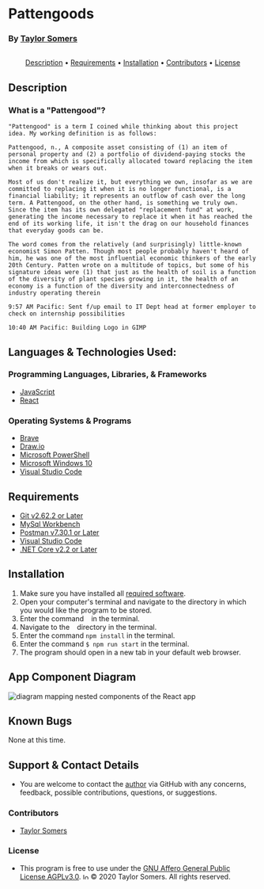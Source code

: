 # Pattengoods

  ### By [Taylor Somers](https://github.com/taylorsomers/)

<img align="center" src="" alt="">

<p align="center">
  <a href="#description">Description</a> •
  <a href="#requirements">Requirements</a> •
  <a href="#installation">Installation</a> •
  <a href="#contributors">Contributors</a> •
  <a href="#license">License</a>
</p>


## Description

  ### What is a "Pattengood"?
  
    "Pattengood" is a term I coined while thinking about this project idea. My working definition is as follows:

    Pattengood, n., A composite asset consisting of (1) an item of personal property and (2) a portfolio of dividend-paying stocks the income from which is specifically allocated toward replacing the item when it breaks or wears out.

    Most of us don't realize it, but everything we own, insofar as we are committed to replacing it when it is no longer functional, is a financial liability; it represents an outflow of cash over the long term. A Pattengood, on the other hand, is something we truly own. Since the item has its own delegated "replacement fund" at work, generating the income necessary to replace it when it has reached the end of its working life, it isn't the drag on our household finances that everyday goods can be.

    The word comes from the relatively (and surprisingly) little-known economist Simon Patten. Though most people probably haven't heard of him, he was one of the most influential economic thinkers of the early 20th Century. Patten wrote on a multitude of topics, but some of his signature ideas were (1) that just as the health of soil is a function of the diversity of plant species growing in it, the health of an economy is a function of the diversity and interconnectedness of industry operating therein

    9:57 AM Pacific: Sent f/up email to IT Dept head at former employer to check on internship possibilities

    10:40 AM Pacific: Building Logo in GIMP

## Languages & Technologies Used:

  ### Programming Languages, Libraries, & Frameworks
  * [JavaScript](https://developer.mozilla.org/en-US/docs/Web/JavaScript)
  * [React](https://reactjs.org/)

  ### Operating Systems & Programs
  * [Brave](https://brave.com/)
  * [Draw.io](https://app.diagrams.net/)
  * [Microsoft PowerShell](https://docs.microsoft.com/en-us/powershell/)
  * [Microsoft Windows 10](https://www.microsoft.com/en-us/windows/get-windows-10)
  * [Visual Studio Code](https://code.visualstudio.com/)


## Requirements
  * [Git v2.62.2 or Later](https://git-scm.com/downloads/)
  * [MySql Workbench](https://www.mysql.com/products/workbench/)
  * [Postman v7.30.1 or Later](https://www.postman.com/downloads/)
  * [Visual Studio Code](https://code.visualstudio.com/)
  * [.NET Core v2.2 or Later](https://dotnet.microsoft.com/download/dotnet-core/2.2)


## Installation

  1.  Make sure you have installed all <a href="#requirements">required software</a>.
  2.  Open your computer's terminal and navigate to the directory in which you would like the program to be stored.
  3.  Enter the command ``` ``` in the terminal.
  4.  Navigate to the ``` ``` directory in the terminal.
  5.  Enter the command ```npm install``` in the terminal.
  5.  Enter the command ```$ npm run start``` in the terminal.
  5.  The program should open in a new tab in your default web browser.


## App Component Diagram

<img src="./public/diagram.png" alt="diagram mapping nested components of the React app">


## Known Bugs

  None at this time.


## Support & Contact Details

  * You are welcome to contact the [author](https://github.com/taylorsomers/) via GitHub with any concerns, feedback, possible contributions, questions, or suggestions.


### Contributors

  * [Taylor Somers](https://github.com/taylorsomers/)


### License

  * This program is free to use under the [GNU Affero General Public License AGPLv3.0](https://www.gnu.org/licenses/agpl-3.0.html). <span><img height="12em" src="./public/AGPLv3Logo.png" alt="logo for the GNU Affero General Public License AGPLv3.0"></span> © 2020 Taylor Somers. All rights reserved.